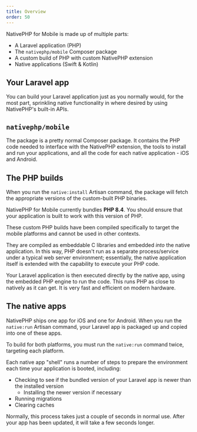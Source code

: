 ```yaml
---
title: Overview
order: 50
---
```


NativePHP for Mobile is made up of multiple parts:

- A Laravel application (PHP) 
- The `nativephp/mobile` Composer package
- A custom build of PHP with custom NativePHP extension
- Native applications (Swift & Kotlin)

## Your Laravel app

You can build your Laravel application just as you normally would, for the most part, sprinkling native functionality
in where desired by using NativePHP's built-in APIs.

## `nativephp/mobile`

The package is a pretty normal Composer package. It contains the PHP code needed to interface with the NativePHP
extension, the tools to install and run your applications, and all the code for each native application - iOS and
Android.

## The PHP builds

When you run the `native:install` Artisan command, the package will fetch the appropriate versions of the custom-built
PHP binaries.

NativePHP for Mobile currently bundles **PHP 8.4**. You should ensure that your application is built to work with this
version of PHP.

These custom PHP builds have been compiled specifically to target the mobile platforms and cannot be used in other
contexts.

They are compiled as embeddable C libraries and embedded _into_ the native application. In this way, PHP doesn't run as
a separate process/service under a typical web server environment; essentially, the native application itself is
extended with the capability to execute your PHP code.

Your Laravel application is then executed directly by the native app, using the embedded PHP engine to run the code.
This runs PHP as close to natively as it can get. It is very fast and efficient on modern hardware.

## The native apps

NativePHP ships one app for iOS and one for Android. When you run the `native:run` Artisan command, your Laravel app is
packaged up and copied into one of these apps.

To build for both platforms, you must run the `native:run` command twice, targeting each platform.

Each native app "shell" runs a number of steps to prepare the environment each time your application is booted,
including:

- Checking to see if the bundled version of your Laravel app is newer than the installed version
  - Installing the newer version if necessary 
- Running migrations
- Clearing caches

Normally, this process takes just a couple of seconds in normal use. After your app has been updated, it will take a
few seconds longer.
